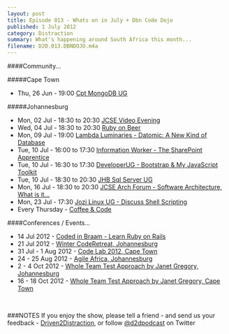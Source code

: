 ```yaml
---
layout: post
title: Episode 013 - Whats on in July + Dbn Code Dojo
published: 1 July 2012
category: Distraction
summary: What's happening around South Africa this month...
filename: D2D.013.DBNDOJO.m4a
---
```


####Community...

#####Cape Town
* Thu, 26 Jun - 19:00 [Cpt MongoDB UG](http://www.meetup.com/Cape-Town-MongoDB-User-Group/events/69294322/)

#####Johannesburg
* Mon, 02 Jul - 18:30 to 20:30 [JCSE Video Evening](http://jcse.org.za/events/jcse-video-evening-2-july)
* Wed, 04 Jul - 18:30 to 20:30 [Ruby on Beer](http://www.meetup.com/RubyOnBeer/events/67295232/)
* Mon, 09 Jul - 19:00 [Lambda Luminaries - Datomic: A New Kind of Database](http://www.meetup.com/lambda-luminaries/events/60005672/)
* Tue, 10 Jul - 16:00 to 17:30 [Information Worker - The SharePoint Apprentice](http://www.informationworker.co.za/pages/jhbeventregistration.aspx)
* Tue, 10 Jul - 16:30 to 17:30 [DeveloperUG - Bootstrap & My JavaScript Toolkit](http://www.meetup.com/DeveloperUG/events/65031122/)
* Tue, 10 Jul - 18:30 to 20:30 [JHB Sql Server UG](http://www.sqlusergroupdemo.co.za/Home/tabid/41/ModuleID/390/ItemID/13/mctl/EventDetails/Default.aspx)
* Mon, 16 Jul - 18:30 to 20:30 [JCSE Arch Forum - Software Architecture, What is it...](http://jcse.org.za/events/software-architecture-what-is-it-and-how-can-one-design-and)
* Mon, 23 Jul - 17:30 [Jozi Linux UG - Discuss Shell Scripting](http://www.meetup.com/Jozi-Linux-User-Group-JLUG/events/71117732/)
* Every Thursday - [Coffee & Code](http://www.meetup.com/Code-Coffee-JHB/)

####Conferences / Events...
* 14 Jul 2012 - [Coded in Braam - Learn Ruby on Rails](http://www.meetup.com/CodedInBraam/events/70777922/)
* 21 Jul 2012 - [Winter CodeRetreat, Johannesburg](http://jhbwintercoderetreat.eventbrite.com/)
* 31 Jul - 1 Aug 2012 - [Code Lab 2012, Cape Town](http://sugsa.org.za/ai1ec_event/code-lab-2012/?instance_id=9)
* 24 - 25 Aug 2012 - [Agile Africa, Johannesburg](http://www.agileafricaconf.com/)
* 2 - 4 Oct 2012 - [Whole Team Test Approach by Janet Gregory, Johannesburg](http://growingagile.co.za/training-wtt/)
* 16 - 18 Oct 2012 - [Whole Team Test Approach by Janet Gregory, Cape Town](http://growingagile.co.za/training-wtt/)

<br>

###NOTES
If you enjoy the show, please tell a friend - and send us your feedback - [Driven2Distraction](http://www.driven2distraction.co.za), or follow [@d2dpodcast](https://twitter.com/#!/d2dpodcast) on Twitter
